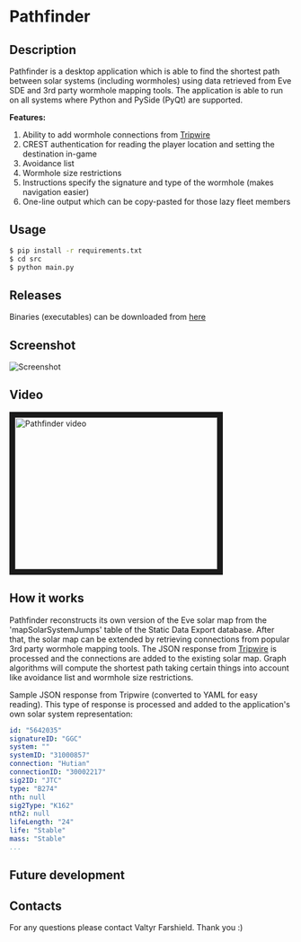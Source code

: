 # Pathfinder

## Description
Pathfinder is a desktop application which is able to find the shortest path between solar systems (including wormholes) using data retrieved from Eve SDE and 3rd party wormhole mapping tools. The application is able to run on all systems where Python and PySide (PyQt) are supported.

**Features:**

1. Ability to add wormhole connections from [Tripwire](https://tripwire.eve-apps.com/)
2. CREST authentication for reading the player location and setting the destination in-game
3. Avoidance list
4. Wormhole size restrictions
5. Instructions specify the signature and type of the wormhole (makes navigation easier)
6. One-line output which can be copy-pasted for those lazy fleet members

## Usage
```bash
$ pip install -r requirements.txt
$ cd src
$ python main.py
```

## Releases
Binaries (executables) can be downloaded from [here](https://github.com/farshield/pathfinder/releases)

## Screenshot
![Screenshot](http://i.imgur.com/ltjEsyW.png)

## Video
<a href="http://www.youtube.com/watch?feature=player_embedded&v=oM3mSKzZM0w" target="_blank"><img src="http://img.youtube.com/vi/oM3mSKzZM0w/0.jpg" alt="Pathfinder video" width="360" height="270" border="10" /></a>

## How it works
Pathfinder reconstructs its own version of the Eve solar map from the 'mapSolarSystemJumps' table of the Static Data Export database. After that, the solar map can be extended by retrieving connections from popular 3rd party wormhole mapping tools. The JSON response from [Tripwire](https://tripwire.eve-apps.com/) is processed and the connections are added to the existing solar map. Graph algorithms will compute the shortest path taking certain things into account like avoidance list and wormhole size restrictions.

Sample JSON response from Tripwire (converted to YAML for easy reading). This type of response is processed and added to the application's own solar system representation:
```yaml
id: "5642035"
signatureID: "GGC"
system: ""
systemID: "31000857"
connection: "Hutian"
connectionID: "30002217"
sig2ID: "JTC"
type: "B274"
nth: null
sig2Type: "K162"
nth2: null
lifeLength: "24"
life: "Stable"
mass: "Stable"
...
```

## Future development


## Contacts
For any questions please contact Valtyr Farshield. Thank you :)
